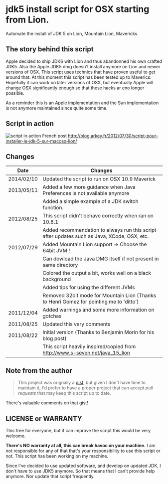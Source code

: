 # jdk5 install script for OSX starting from Lion.

Automate the install of JDK 5 on Lion, Mountain Lion, Mavericks.
 
## The story behind this script

Apple decided to ship JDK6 with Lion and thus abandonned his own crafted JDK5. Also the Apple JDK5 dmg doesn't
install anymore on Lion and newer versions of OSX. This script uses technics that have proven useful to get 
around that.
At this moment this script has been tested up to Maverics. Hopefully it can work on later versions of OSX, but eventually Apple will change OSX significantly enough so that these hacks ar eno longer possible.

As a reminder this is an Apple implementation and the Sun implementation is not anymore maintained since quite some time.

## Script in action

![script in action](http://blog.arkey.fr/wp-content/uploads/2011/08/jdk5_install_mountain_lion.png)
French post http://blog.arkey.fr/2012/07/30/script-pour-installer-le-jdk-5-sur-macosx-lion/

## Changes

| Date       | Changes |
| ---------- | ----------------------------------------------------------------------------------------------- |
| 2014/02/10 | Updated the script to run on OSX 10.9 Maverick |
| 2013/05/11 | Added a few more guidance when Java Preferences is not available anymore  |
|            | Added a simple example of a JDK switch function. |
| 2012/08/25 | This script didn't behave correctly when ran on 10.8.1 |
|            | Added recommendation to always run this script after updates such as Java, XCode, OSX, etc. |
| 2012/07/29 | Added Mountain Lion support => Choose the 64bit JVM ! |
|            | Can dowload the Java DMG itself if not present in same directory |
|            | Colored the output a bit, works well on a black background |
|            | Added tips for using the different JVMs |
|            | Removed 32bit mode for Mountain Lion (Thanks to Henri Gomez for pointing me to 'ditto') |
| 2011/12/04 | Added warnings and some more information on gotchas |
| 2011/08/25 | Updated this very comments |
| 2011/08/22 | Initial version (Thanks to Benjamin Morin for his blog post) |
|            | This script heavily inspired/copied from http://www.s-seven.net/java_15_lion |

## Note from the author

> This project was orignally a [gist](https://gist.github.com/bric3/1163008), but given I don't have time to 
> maintain it, I'd prefer to have a proper project that can accept _pull requests_ that may keep this script 
> up to date.

There's valuable comments on that gist!

## LICENSE or WARRANTY

This free for everyone, but if can improve the script this would be very welcome.

**There's NO warranty at all, this can break havoc on your machine.** I am not responsible for any of that that's your responsibility to use this script or not. This script has been working on my machine.

Since I've decided to use updated software, and develop on updated JDK, I don't have to use JDK5 anymore. So that means that I can't provide help anymore. Nor update that script frequently.
